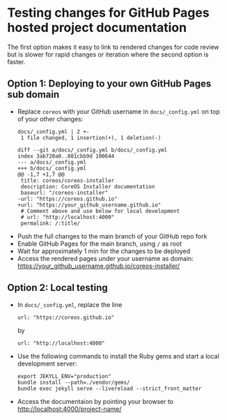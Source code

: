 # Testing changes for GitHub Pages hosted project documentation

The first option makes it easy to link to rendered changes for code review but
is slower for rapid changes or iteration where the second option is faster.

## Option 1: Deploying to your own GitHub Pages sub domain

- Replace `coreos` with your GitHub username in `docs/_config.yml` on top of
  your other changes:
  ```
  docs/_config.yml | 2 +-
   1 file changed, 1 insertion(+), 1 deletion(-)

  diff --git a/docs/_config.yml b/docs/_config.yml
  index 3ab720a0..801cbb9d 100644
  --- a/docs/_config.yml
  +++ b/docs/_config.yml
  @@ -1,7 +1,7 @@
   title: coreos/coreos-installer
   description: CoreOS Installer documentation
   baseurl: "/coreos-installer"
  -url: "https://coreos.github.io"
  +url: "https://your_github_username.github.io"
   # Comment above and use below for local development
   # url: "http://localhost:4000"
   permalink: /:title/
  ```
- Push the full changes to the main branch of your GitHub repo fork
- Enable GitHub Pages for the main branch, using `/` as root
- Wait for approximately 1 min for the changes to be deployed
- Access the rendered pages under your username as domain:
  <https://your_github_username.github.io/coreos-installer/>

## Option 2: Local testing

- In `docs/_config.yml`, replace the line
  ```
  url: "https://coreos.github.io"
  ```
  by
  ```
  url: "http://localhost:4000"
  ```
- Use the following commands to install the Ruby gems and start a local
  development server:
  ```
  export JEKYLL_ENV="production"
  bundle install --path=./vendor/gems/
  bundle exec jekyll serve --livereload --strict_front_matter
  ```
- Access the documentaion by pointing your browser to
  <http://localhost:4000/project-name/>
